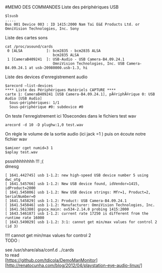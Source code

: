 #MEMO DES COMMANDES
Liste des périphériques USB   
```
$lsusb
.....
Bus 001 Device 003 : ID 1415:2000 Nam Tai E&E Products Ltd. or OmniVision Technologies, Inc. Sony 
```

Liste des cartes sons  
```
cat /proc/asound/cards   
 0 [ALSA           ]: bcm2835 - bcm2835 ALSA   
                      bcm2835 ALSA   
 1 [CameraB409241  ]: USB-Audio - USB Camera-B4.09.24.1   
                      OmniVision Technologies, Inc. USB Camera-B4.09.24.1 at usb-20980000.usb-1.3, hi   
```

Liste des devices d'enregistrement audio  
```
$arecord —list-devices
**** Liste des Périphériques Matériels CAPTURE ****
carte 1: CameraB409241 [USB Camera-B4.09.24.1], pÃ©riphÃ©rique 0: USB Audio [USB Audio]
  Sous-périphériques: 1/1
  Sous-périphérique #0: subdevice #0
```


On teste l'enregistrement ici 10secondes dans le fichiers test wav  
```
arecord -d 10 -D plughw:1,0 test.wav
```  
On règle le volume de la sortie audio (ici jack =1 ) puis on écoute notre fichier wav
```
$amixer cget numid=3 1
$aplay test.wav
```
pssshhhhhhhh !!! ;(  
dmesg  
```
[ 1641.442745] usb 1-1.2: new high-speed USB device number 5 using dwc_otg
[ 1641.545766] usb 1-1.2: New USB device found, idVendor=1415, idProduct=2000
[ 1641.545806] usb 1-1.2: New USB device strings: Mfr=1, Product=2, SerialNumber=0
[ 1641.545829] usb 1-1.2: Product: USB Camera-B4.09.24.1
[ 1641.545846] usb 1-1.2: Manufacturer: OmniVision Technologies, Inc.
[ 1641.561380] gspca_main: ov534-2.14.0 probing 1415:2000
[ 1643.546187] usb 1-1.2: current rate 17250 is different from the runtime rate 16000
[ 1643.549029] usb 1-1.2: 3:1: cannot get min/max values for control 2 (id 3)
```
!!!! cannot get min/max values for control 2   
TODO :

see /usr/share/alsa/conf.d  ../cards     
to read  
[https://github.com/tdicola/DemoManMonitor]  
[http://renatocunha.com/blog/2012/04/playstation-eye-audio-linux/]  


